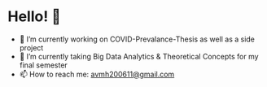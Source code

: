 # Hello! 👋
- 🔭 I’m currently working on COVID-Prevalance-Thesis as well as a side project
- 🌱 I’m currently taking Big Data Analytics & Theoretical Concepts for my final semester
- 📫 How to reach me: avmh200611@gmail.com

<!--
**Amgit2/Amgit2** is a ✨ _special_ ✨ repository because its `README.md` (this file) appears on your GitHub profile.

Here are some ideas to get you started:


- 👯 I’m looking to collaborate on ...
- 🤔 I’m looking for help with ...
- 💬 Ask me about ...

- 😄 Pronouns: ...
- ⚡ Fun fact: ...
-->

